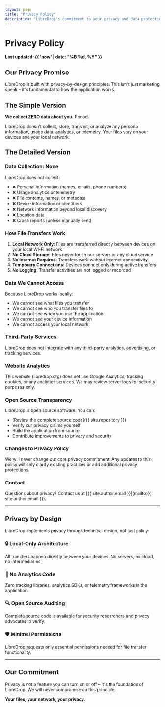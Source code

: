 ```yaml
---
layout: page
title: "Privacy Policy"
description: "LibreDrop's commitment to your privacy and data protection"
---
```


# Privacy Policy

**Last updated: {{ 'now' | date: "%B %d, %Y" }}**

## Our Privacy Promise

LibreDrop is built with privacy-by-design principles. This isn't just marketing speak – it's fundamental to how the application works.

## The Simple Version

**We collect ZERO data about you.** Period.

LibreDrop doesn't collect, store, transmit, or analyze any personal information, usage data, analytics, or telemetry. Your files stay on your devices and your local network.

## The Detailed Version

### Data Collection: None

LibreDrop does not collect:
- ❌ Personal information (names, emails, phone numbers)
- ❌ Usage analytics or telemetry
- ❌ File contents, names, or metadata
- ❌ Device information or identifiers
- ❌ Network information beyond local discovery
- ❌ Location data
- ❌ Crash reports (unless manually sent)

### How File Transfers Work

1. **Local Network Only**: Files are transferred directly between devices on your local Wi-Fi network
2. **No Cloud Storage**: Files never touch our servers or any cloud service
3. **No Internet Required**: Transfers work without internet connectivity
4. **Temporary Connections**: Devices connect only during active transfers
5. **No Logging**: Transfer activities are not logged or recorded

### Data We Cannot Access

Because LibreDrop works locally:
- We cannot see what files you transfer
- We cannot see who you transfer files to
- We cannot see when you use the application
- We cannot see your device information
- We cannot access your local network

### Third-Party Services

LibreDrop does not integrate with any third-party analytics, advertising, or tracking services.

### Website Analytics

This website (libredrop.org) does not use Google Analytics, tracking cookies, or any analytics services. We may review server logs for security purposes only.

### Open Source Transparency

LibreDrop is open source software. You can:
- [Review the complete source code]({{ site.repository }})
- Verify our privacy claims yourself
- Build the application from source
- Contribute improvements to privacy and security

### Changes to Privacy Policy

We will never change our core privacy commitment. Any updates to this policy will only clarify existing practices or add additional privacy protections.

### Contact

Questions about privacy? Contact us at [{{ site.author.email }}](mailto:{{ site.author.email }}).

---

## Privacy by Design

LibreDrop implements privacy through technical design, not just policy:

<div class="privacy-features">
  <div class="privacy-feature">
    <h3>🔒 Local-Only Architecture</h3>
    <p>All transfers happen directly between your devices. No servers, no cloud, no intermediaries.</p>
  </div>
  
  <div class="privacy-feature">
    <h3>🚫 No Analytics Code</h3>
    <p>Zero tracking libraries, analytics SDKs, or telemetry frameworks in the application.</p>
  </div>
  
  <div class="privacy-feature">
    <h3>🔍 Open Source Auditing</h3>
    <p>Complete source code is available for security researchers and privacy advocates to verify.</p>
  </div>
  
  <div class="privacy-feature">
    <h3>🛡️ Minimal Permissions</h3>
    <p>LibreDrop requests only essential permissions needed for file transfer functionality.</p>
  </div>
</div>

---

<div class="privacy-commitment">
  <h2>Our Commitment</h2>
  <p>Privacy is not a feature you can turn on or off – it's the foundation of LibreDrop. We will never compromise on this principle.</p>
  
  <p><strong>Your files, your network, your privacy.</strong></p>
</div>
